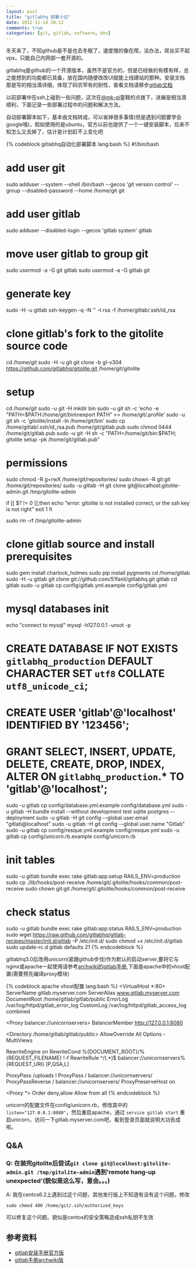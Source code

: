 ```yaml
---
layout: post
title: "gitlabhq 部署小记"
date: 2012-11-14 20:12
comments: true
categories: [git, gitlab, software, dev]
---
```


冬天来了，不知github是不是也去冬眠了，速度慢的像在爬，没办法，屌丝买不起vps，只能自己内网部一套开源的。

gitlabhq是github的一个开源版本，虽然不是官方的，但是已经做的有模有样，总之能想到的功能都已具备，放在国内随便改改UI就能上线建站的那种。安装文档那是写的相当滴详细，体现了码农罕有的耐性，查看文档请移步[gitlab文档](https://github.com/gitlabhq/gitlabhq/blob/master/doc/install/installation.md)

以前部署中在ssh上碰到一些问题，这次在[@mk-qi](https://github.com/mk-qi)童鞋的点拨下，进展是相当滴顺利，下面记录一些部署过程中的问题和解决方法。

自动部署脚本如下，基本由文档转成，可以省掉很多事情(但是遇到问题要学会google哦)，假如使用的是ubuntu，官方以前也提供了一个一键安装脚本，后来不知怎么又去掉了，估计是计划赶不上变化吧

{% codeblock gitlabhq自动化部署脚本 lang:bash %}
#!/bin/bash
# add user git
sudo adduser --system --shell /bin/bash --gecos 'git version control' --group --disabled-password --home /home/git git
# add user gitlab
sudo adduser --disabled-login --gecos 'gitlab system' gitlab
# move user gitlab to group git
sudo usermod -a -G git gitlab
sudo usermod -a -G gitlab git
# generate key
sudo -H -u gitlab ssh-keygen -q -N '' -t rsa -f /home/gitlab/.ssh/id_rsa
# clone gitlab's fork to the gitolite source code
cd /home/git
sudo -H -u git git clone -b gl-v304 https://github.com/gitlabhq/gitolite.git /home/git/gitolite
# setup
cd /home/git
sudo -u git -H mkdir bin
sudo -u git sh -c 'echo -e "PATH=\$PATH:/home/git/bin\nexport PATH" >> /home/git/.profile'
sudo -u git sh -c 'gitolite/install -ln /home/git/bin'
sudo cp /home/gitlab/.ssh/id_rsa.pub /home/git/gitlab.pub
sudo chmod 0444 /home/git/gitlab.pub
sudo -u git -H sh -c "PATH=/home/git/bin:$PATH; gitolite setup -pk /home/git/gitlab.pub"
# permissions
sudo chmod -R g+rwX /home/git/repositories/
sudo chown -R git:git /home/git/repositories/
sudo -u gitlab -H git clone git@localhost:gitolite-admin.git /tmp/gitolite-admin

if [[ $? != 0 ]];then
    echo "error: gitolite is not installed correct, or the ssh key is not right"
    exit 1
fi

sudo rm -rf /tmp/gitolite-admin
# clone gitlab source and install prerequisites
sudo gem install charlock_holmes
sudo pip install pygments
cd /home/gitlab
sudo -H -u gitlab git clone git://github.com/51fanli/gitlabhq.git gitlab
cd gitlab
sudo -u gitlab cp config/gitlab.yml.example config/gitlab.yml
# mysql databases init
echo "connect to mysql"
mysql -h127.0.0.1 -uroot -p
# CREATE DATABASE IF NOT EXISTS `gitlabhq_production` DEFAULT CHARACTER SET `utf8` COLLATE `utf8_unicode_ci`;
# CREATE USER 'gitlab'@'localhost' IDENTIFIED BY '123456';
# GRANT SELECT, INSERT, UPDATE, DELETE, CREATE, DROP, INDEX, ALTER ON `gitlabhq_production`.* TO 'gitlab'@'localhost';
sudo -u gitlab cp config/database.yml.example config/database.yml
sudo -u gitlab -H bundle install --without development test sqlite postgres --deployment
sudo -u gitlab -H git config --global user.email "gitlab@localhost"
sudo -u gitlab -H git config --global user.name "Gitlab"
sudo -u gitlab cp config/resque.yml.example config/resque.yml
sudo -u gitlab cp config/unicorn.rb.example config/unicorn.rb
# init tables
sudo -u gitlab bundle exec rake gitlab:app:setup RAILS_ENV=production
sudo cp ./lib/hooks/post-receive /home/git/.gitolite/hooks/common/post-receive
sudo chown git:git /home/git/.gitolite/hooks/common/post-receive
# check status
sudo -u gitlab bundle exec rake gitlab:app:status RAILS_ENV=production
sudo wget https://raw.github.com/gitlabhq/gitlab-recipes/master/init.d/gitlab -P /etc/init.d/
sudo chmod +x /etc/init.d/gitlab
sudo update-rc.d gitlab defaults 21
{% endcodeblock %}

gitlabhq3.0后改用unicorn(紧跟github步伐)作为默认的启动server,要将它与nginx或apache一起使用请参考[archwiki的gitlab手册](https://wiki.archlinux.org/index.php/Gitlab#Web_server_configuration),下面是apache中的vhost配置(需要预先编译proxy模块)

{% codeblock apache vhost配置 lang:bash %}
<VirtualHost *:80>
  ServerName gitlab.myserver.com
  ServerAlias www.gitlab.myserver.com
  DocumentRoot /home/gitlab/gitlab/public
  ErrorLog /var/log/httpd/gitlab_error_log
  CustomLog /var/log/httpd/gitlab_access_log combined

  <Proxy balancer://unicornservers>
      BalancerMember http://127.0.0.1:8080
  </Proxy>

  <Directory /home/gitlab/gitlab/public>
    AllowOverride All
    Options -MultiViews
  </Directory>

  RewriteEngine on
  RewriteCond %{DOCUMENT_ROOT}/%{REQUEST_FILENAME} !-f
  RewriteRule ^/(.*)$ balancer://unicornservers%{REQUEST_URI} [P,QSA,L]

  ProxyPass /uploads !
  ProxyPass / balancer://unicornservers/
  ProxyPassReverse / balancer://unicornservers/
  ProxyPreserveHost on

   <Proxy *>
      Order deny,allow
      Allow from all
   </Proxy>
</VirtualHost>
{% endcodeblock %}

unicorn的配置文件在config/unicorn.rb，修改其中的 `listen="127.0.0.1:8080"`，然后重启apache，通过 `service gitlab start` 重启unicorn，访问一下gitlab.myserver.com吧，看到登录页面就说明大功告成啦。

## Q&A
### Q: 在装完gitolite后尝试`git clone git@localhost:gitolite-admin.git /tmp/gitolite-admin`遇到'remote hang-up unexpected'(貌似是这么写，意会。。。)
A: 我在centos6.2上遇到过这个问题，其他发行版上不知道有没有这个问题，修改

`sudo chmod 400 /home/git/.ssh/authorized_keys`

可以修复这个问题。貌似是centos的安全策略造成ssh私钥不生效

## 参考资料
* [gitlab安装手册官方版](https://github.com/gitlabhq/gitlabhq/blob/master/doc/install/installation.md)
* [gitlab手册archwiki版](https://wiki.archlinux.org/index.php/Gitlab)
